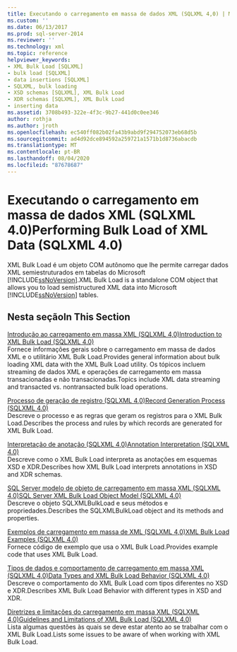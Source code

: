 ```yaml
---
title: Executando o carregamento em massa de dados XML (SQLXML 4,0) | Microsoft Docs
ms.custom: ''
ms.date: 06/13/2017
ms.prod: sql-server-2014
ms.reviewer: ''
ms.technology: xml
ms.topic: reference
helpviewer_keywords:
- XML Bulk Load [SQLXML]
- bulk load [SQLXML]
- data insertions [SQLXML]
- SQLXML, bulk loading
- XSD schemas [SQLXML], XML Bulk Load
- XDR schemas [SQLXML], XML Bulk Load
- inserting data
ms.assetid: 3708b493-322e-4f3c-9b27-441d0c0ee346
author: rothja
ms.author: jroth
ms.openlocfilehash: ec540ff082b02fa43b9abd9f294752073eb68d5b
ms.sourcegitcommit: ad4d92dce894592a259721a1571b1d8736abacdb
ms.translationtype: MT
ms.contentlocale: pt-BR
ms.lasthandoff: 08/04/2020
ms.locfileid: "87678687"
---
```

# <a name="performing-bulk-load-of-xml-data-sqlxml-40"></a><span data-ttu-id="d8bc0-102">Executando o carregamento em massa de dados XML (SQLXML 4.0)</span><span class="sxs-lookup"><span data-stu-id="d8bc0-102">Performing Bulk Load of XML Data (SQLXML 4.0)</span></span>
  <span data-ttu-id="d8bc0-103">XML Bulk Load é um objeto COM autônomo que lhe permite carregar dados XML semiestruturados em tabelas do Microsoft [!INCLUDE[ssNoVersion](../../../includes/ssnoversion-md.md)].</span><span class="sxs-lookup"><span data-stu-id="d8bc0-103">XML Bulk Load is a standalone COM object that allows you to load semistructured XML data into Microsoft [!INCLUDE[ssNoVersion](../../../includes/ssnoversion-md.md)] tables.</span></span>  
  
## <a name="in-this-section"></a><span data-ttu-id="d8bc0-104">Nesta seção</span><span class="sxs-lookup"><span data-stu-id="d8bc0-104">In This Section</span></span>  
 [<span data-ttu-id="d8bc0-105">Introdução ao carregamento em massa XML &#40;SQLXML 4,0&#41;</span><span class="sxs-lookup"><span data-stu-id="d8bc0-105">Introduction to XML Bulk Load &#40;SQLXML 4.0&#41;</span></span>](introduction-to-xml-bulk-load-sqlxml-4-0.md)  
 <span data-ttu-id="d8bc0-106">Fornece informações gerais sobre o carregamento em massa de dados XML e o utilitário XML Bulk Load.</span><span class="sxs-lookup"><span data-stu-id="d8bc0-106">Provides general information about bulk loading XML data with the XML Bulk Load utility.</span></span> <span data-ttu-id="d8bc0-107">Os tópicos incluem streaming de dados XML e operações de carregamento em massa transacionadas e não transacionadas.</span><span class="sxs-lookup"><span data-stu-id="d8bc0-107">Topics include XML data streaming and transacted vs. nontransacted bulk load operations.</span></span>  
  
 [<span data-ttu-id="d8bc0-108">Processo de geração de registro &#40;SQLXML 4,0&#41;</span><span class="sxs-lookup"><span data-stu-id="d8bc0-108">Record Generation Process &#40;SQLXML 4.0&#41;</span></span>](record-generation-process-sqlxml-4-0.md)  
 <span data-ttu-id="d8bc0-109">Descreve o processo e as regras que geram os registros para o XML Bulk Load.</span><span class="sxs-lookup"><span data-stu-id="d8bc0-109">Describes the process and rules by which records are generated for XML Bulk Load.</span></span>  
  
 [<span data-ttu-id="d8bc0-110">Interpretação de anotação &#40;SQLXML 4,0&#41;</span><span class="sxs-lookup"><span data-stu-id="d8bc0-110">Annotation Interpretation &#40;SQLXML 4.0&#41;</span></span>](annotation-interpretation-sqlxml-4-0.md)  
 <span data-ttu-id="d8bc0-111">Descreve como o XML Bulk Load interpreta as anotações em esquemas XSD e XDR.</span><span class="sxs-lookup"><span data-stu-id="d8bc0-111">Describes how XML Bulk Load interprets annotations in XSD and XDR schemas.</span></span>  
  
 [<span data-ttu-id="d8bc0-112">SQL Server modelo de objeto de carregamento em massa XML &#40;SQLXML 4,0&#41;</span><span class="sxs-lookup"><span data-stu-id="d8bc0-112">SQL Server XML Bulk Load Object Model &#40;SQLXML 4.0&#41;</span></span>](sql-server-xml-bulk-load-object-model-sqlxml-4-0.md)  
 <span data-ttu-id="d8bc0-113">Descreve o objeto SQLXMLBulkLoad e seus métodos e propriedades.</span><span class="sxs-lookup"><span data-stu-id="d8bc0-113">Describes the SQLXMLBulkLoad object and its methods and properties.</span></span>  
  
 [<span data-ttu-id="d8bc0-114">Exemplos de carregamento em massa de XML &#40;SQLXML 4,0&#41;</span><span class="sxs-lookup"><span data-stu-id="d8bc0-114">XML Bulk Load Examples &#40;SQLXML 4.0&#41;</span></span>](xml-bulk-load-examples-sqlxml-4-0.md)  
 <span data-ttu-id="d8bc0-115">Fornece código de exemplo que usa o XML Bulk Load.</span><span class="sxs-lookup"><span data-stu-id="d8bc0-115">Provides example code that uses XML Bulk Load.</span></span>  
  
 [<span data-ttu-id="d8bc0-116">Tipos de dados e comportamento de carregamento em massa XML &#40;SQLXML 4,0&#41;</span><span class="sxs-lookup"><span data-stu-id="d8bc0-116">Data Types and XML Bulk Load Behavior &#40;SQLXML 4.0&#41;</span></span>](data-types-and-xml-bulk-load-behavior-sqlxml-4-0.md)  
 <span data-ttu-id="d8bc0-117">Descreve o comportamento do XML Bulk Load com tipos diferentes no XSD e XDR.</span><span class="sxs-lookup"><span data-stu-id="d8bc0-117">Describes XML Bulk Load Behavior with different types in XSD and XDR.</span></span>  
  
 [<span data-ttu-id="d8bc0-118">Diretrizes e limitações do carregamento em massa XML &#40;SQLXML 4,0&#41;</span><span class="sxs-lookup"><span data-stu-id="d8bc0-118">Guidelines and Limitations of XML Bulk Load &#40;SQLXML 4.0&#41;</span></span>](guidelines-and-limitations-of-xml-bulk-load-sqlxml-4-0.md)  
 <span data-ttu-id="d8bc0-119">Lista algumas questões às quais se deve estar atento ao se trabalhar com o XML Bulk Load.</span><span class="sxs-lookup"><span data-stu-id="d8bc0-119">Lists some issues to be aware of when working with XML Bulk Load.</span></span>  
  
  
